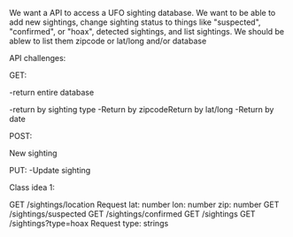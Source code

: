 We want a API to access a UFO sighting database. 
We want to be able to add new sightings, change sighting status to things 
like "suspected", "confirmed", or "hoax", detected sightings, and list sightings.
We should be ablew to list them zipcode or lat/long and/or database


API challenges:

GET:

-return entire database

-return by sighting type
-Return by zipcodeReturn by lat/long
-Return by date


POST:

New sighting

PUT: 
    -Update sighting



Class idea 1:

GET /sightings/location
Request
    lat: number
    lon: number
    zip: number
GET /sightings/suspected
GET /sightings/confirmed
GET /sightings
GET /sightings?type=hoax
Request
    type: strings